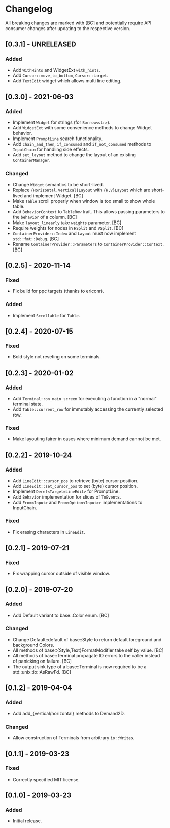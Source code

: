 # Changelog

All breaking changes are marked with [BC] and potentially require API consumer changes after updating to the respective version.

## [0.3.1] - UNRELEASED
### Added
- Add `WithHints` and WidgetExt `with_hints`.
- Add `Cursor::move_to_bottom`, `Cursor::target`.
- Add `TextEdit` widget which allows multi line editing.

## [0.3.0] - 2021-06-03
### Added
- Implement `Widget` for strings (for `Borrow<str>`).
- Add `WidgetExt` with some convenience methods to change Widget behavior.
- Implement `PromptLine` search functionality.
- Add `chain_and_then`, `if_consumed` and `if_not_consumed` methods to `InputChain` for handling side effects.
- Add `set_layout` method to change the layout of an existing `ContainerManager`.
### Changed
- Change `Widget` semantics to be short-lived.
- Replace `{Horizontal,Vertical}Layout` with `{H,V}Layout` which are short-lived and implement Widget. [BC]
- Make `Table` scroll properly when window is too small to show whole table.
- Add `BehaviorContext` to `TableRow` trait. This allows passing parameters to the `behavior` of a column. [BC]
- Make `layout_linearly` take `weights` parameter. [BC]
- Require weights for nodes in `HSplit` and `VSplit`. [BC]
- `ContainerProvider::Index` and `Layout` must now implement `std::fmt::Debug`. [BC]
- Rename `ContainerProvider::Parameters` to `ContainerProvider::Context`. [BC]

## [0.2.5] - 2020-11-14
### Fixed
- Fix build for ppc targets (thanks to ericonr).
### Added
- Implement `Scrollable` for `Table`.

## [0.2.4] - 2020-07-15
### Fixed
- Bold style not reseting on some terminals.

## [0.2.3] - 2020-01-02
### Added
- Add `Terminal::on_main_screen` for executing a function in a "normal" terminal state.
- Add `Table::current_row` for immutably accessing the currently selected row.
### Fixed
- Make layouting fairer in cases where minimum demand cannot be met.

## [0.2.2] - 2019-10-24
### Added
- Add `LineEdit::cursor_pos` to retrieve (byte) cursor position.
- Add `LineEdit::set_cursor_pos` to set (byte) cursor position.
- Implement `Deref<Target=LineEdit>` for PromptLine.
- Add `Behavior` implementation for slices of `ToEvent`s.
- Add `From<Input>` and `From<Option<Input>>` implementations to InputChain.
### Fixed
- Fix erasing characters in `LineEdit`.

## [0.2.1] - 2019-07-21
### Fixed
- Fix wrapping cursor outside of visible window.

## [0.2.0] - 2019-07-20
### Added
- Add Default variant to base::Color enum. [BC]
### Changed
- Change Default::default of base::Style to return default foreground and background Colors.
- All methods of base::{Style,Text}FormatModifier take self by value. [BC]
- All methods of base::Terminal propagate IO errors to the caller instead of panicking on failure. [BC]
- The output sink type of a base::Terminal is now required to be a std::unix::io::AsRawFd. [BC]

## [0.1.2] - 2019-04-04
### Added
- Add add_{vertical/horizontal} methods to Demand2D.
### Changed
- Allow construction of Terminals from arbitrary `io::Write`s.

## [0.1.1] - 2019-03-23
### Fixed
- Correctly specified MIT license.

## [0.1.0] - 2019-03-23
### Added
- Initial release.
